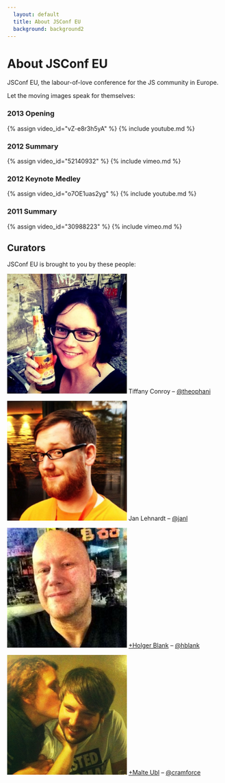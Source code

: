 ```yaml
---
  layout: default
  title: About JSConf EU
  background: background2
---
```



# About JSConf EU

JSConf EU, the labour-of-love conference for the JS community in Europe.

Let the moving images speak for themselves:

### 2013 Opening
{% assign video_id="vZ-e8r3h5yA" %}
{% include youtube.md %}

### 2012 Summary
{% assign video_id="52140932" %}
{% include vimeo.md %}

### 2012 Keynote Medley
{% assign video_id="o7OE1uas2yg" %}
{% include youtube.md %}

### 2011 Summary
{% assign video_id="30988223" %}
{% include vimeo.md %}

## Curators

JSConf EU is brought to you by these people:

<p class='person'>
  <img alt='Tiffany Conroy' height='280' src='/img/tiffany.jpg' width='280' />
  <span>Tiffany Conroy –
    <a href='https://twitter.com/theophani' target='_blank' class="please-work">@theophani</a>
  </span>
</p>

<p class='person'>
  <img alt='Jan Lehnardt' height='280' src='/img/jan.png' width='280' />
  <span>Jan Lehnardt –
    <a href='https://twitter.com/janl' target='_blank'>@janl</a>
  </span>
</p>

<p class='person'>
  <img alt='Holger Blank' height='280' src='/img/holger.jpg' width='280' />
  <span>
    <a href='https://plus.google.com/u/0/115780460381776595134/posts' target='_blank'>+Holger Blank</a> –
    <a href='https://twitter.com/hblank' target='_blank'>@hblank</a>
  </span>
</p>

<p class='person'>
  <img alt='Malte Ubl' height='280' src='/img/malte.jpg' width='280' />
  <span>
    <a href='https://plus.google.com/u/0/116910304844117268718/posts' target='_blank'>+Malte Ubl</a> –
    <a href='https://twitter.com/cramforce' target='_blank'>@cramforce</a>
  </span>
</p>
